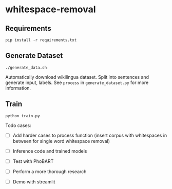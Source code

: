 # whitespace-removal

## Requirements

```
pip install -r requirements.txt
```

## Generate Dataset
```
./generate_data.sh
```
Automatically download wikilingua dataset. Split into sentences and generate input, labels. See ```process``` in ```generate_dataset.py``` for more information.

## Train
```
python train.py
```

Todo cases:
* [ ] Add harder cases to process function (insert corpus with whitespaces in between for single word whitespace removal)
* [ ] Inference code and trained models
* [ ] Test with PhoBART
* [ ] Perform a more thorough research 
* [ ] Demo with streamlit



